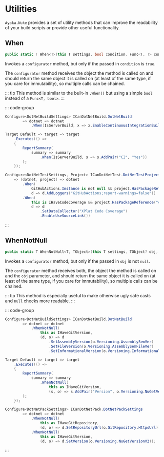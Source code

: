 # Utilities

`Ayaka.Nuke` provides a set of utility methods that can improve the readability of your build scripts
or provide other useful functionality.

## When

```csharp [Definition]
public static T When<T>(this T settings, bool condition, Func<T, T> configurator)
```

Invokes a `configurator` method, but only if the passed in `condition` is `true`.

The `configurator` method receives the object the method is called on and should return the same object
it is called on (at least of the same type, if you care for immutability), so multiple calls can be chained.

::: tip
This method is similar to the built-in `.When()` but using a simple `bool` instead of a `Func<T, bool>`.
:::

::: code-group

```csharp {3-8} [Usage for Settings]
Configure<DotNetBuildSettings> ICanDotNetBuild.DotNetBuild
        => dotnet => dotnet
            .When(IsServerBuild, x => x.EnableContinuousIntegrationBuild())
```

```csharp {6} [Usage in Targets]
Target Default => target => target
    .Executes(() =>
    {
        ReportSummary(
            summary => summary
                .When(IsServerBuild, s => s.AddPair("CI", "Yes"))
        );
    });
```

```csharp {3-10} [Chaining multiple calls]
Configure<DotNetTestSettings, Project> ICanDotNetTest.DotNetTestProjectSettings
    => (dotnet, project) => dotnet
        .When(
            GitHubActions.Instance is not null && project.HasPackageReference("GitHubActionsTestLogger"),
            d => d.AddLoggers("GitHubActions;report-warnings=false"))
        .When(
            this is IHaveCodeCoverage && project.HasPackageReference("coverlet.collector"),
            d => d
                .SetDataCollector("XPlat Code Coverage")
                .EnableUseSourceLink())
```

:::

## WhenNotNull

```csharp [Definition]
public static T WhenNotNull<T, TObject>(this T settings, TObject? obj, Func<T, TObject, T> configurator)
```

Invokes a `configurator` method, but only if the passed in `obj` is not `null`.

The `configurator` method receives both, the object the method is called on and the `obj` parameter,
and should return the same object it is called on (at least of the same type, if you care for immutability),
so multiple calls can be chained.

::: tip
This method is especially useful to make otherwise ugly safe casts and `null` checks more readable.
:::

::: code-group

```csharp {3-8} [Usage for Settings]
Configure<DotNetBuildSettings> ICanDotNetBuild.DotNetBuild
        => dotnet => dotnet
            .WhenNotNull(
                this as IHaveGitVersion,
                (d, o) => d
                    .SetAssemblyVersion(o.Versioning.AssemblySemVer)
                    .SetFileVersion(o.Versioning.AssemblySemFileVer)
                    .SetInformationalVersion(o.Versioning.InformationalVersion));
```

```csharp {6-8} [Usage in Targets]
Target Default => target => target
    .Executes(() =>
    {
        ReportSummary(
            summary => summary
                .WhenNotNull(
                    this as IHaveGitVersion,
                    (s, o) => s.AddPair("Version", o.Versioning.NuGetVersionV2))
        );
    });
```

```csharp {3-8} [Chaining multiple calls]
Configure<DotNetPackSettings> ICanDotNetPack.DotNetPackSettings
        => dotnet => dotnet
            .WhenNotNull(
                this as IHaveGitRepository,
                (d, o) => d.SetRepositoryUrl(o.GitRepository.HttpsUrl))
            .WhenNotNull(
                this as IHaveGitVersion,
                (d, o) => d.SetVersion(o.Versioning.NuGetVersionV2));
```

:::
